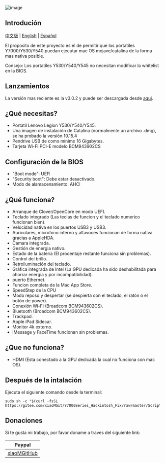![image](https://github.com/xiaoMGitHub/LEGION_Y7000Series_Hackintosh/blob/master/Picture/10.15.4.png)
## Introdución

[中文版](https://github.com/xiaoMGitHub/Lenovo_Y7000-Y530_Hackintosh/blob/master/README.md) | [English](https://github.com/xiaoMGitHub/Lenovo_Y7000-Y530_Hackintosh/blob/master/README-en.md) | [Español](https://github.com/xiaoMGitHub/Lenovo_Y7000-Y530_Hackintosh/blob/master/README-es.md)

El proposito de este proyecto es el de permitir que los portatiles Y7000/Y530/Y540 puedan ejecutar mac OS mojave/catalina de la forma mas nativa posible.

Consejo: Los portatiles Y530/Y540/Y545 no necesitan modificar la whitelist en la BIOS.


## Lanzamientos
La versión mas reciente es la v3.0.2 y puede ser descargada desde [aqui](https://github.com/xiaoMGitHub/LEGION_Y7000Series_Hackintosh/releases).

## ¿Qué necesitas?
- Portatil Lenovo Legion Y530/Y540/Y545.
- Una imagen de instalación de Catalina (normalmente un archivo .dmg), se ha probado la versión 10.15.4
- Pendrive USB de como mínimo 16 Gigabytes.
- Tarjeta Wi-Fi PCI-E modelo BCM943602CS

## Configuración de la BIOS
- "Boot mode": UEFI
- "Security boot": Debe estar desactivado.
- Modo de alamacenamiento: AHCI

## ¿Qué funciona?
- Arranque de Clover/OpenCore en modo UEFI.
- Teclado integrado (Las teclas de funcion y el teclado numerico funcionan bien).
- Velocidad nativa en los puertos USB3 y USB3. 
- Auriculares, microfono interno y altavoces funcionan de forma nativa gracias a AppleHDA.
- Camara integrada.
- Gestión de energia nativo.
- Estado de la batería (El procentaje restante funciona sin problemas).
- Control del brillo.
- Retroiluminación del teclado.
- Gráfica integrada de Intel (La GPU dedicada ha sido deshabilitada para ahorrar energia y por incompatibilidad).
- puerto Ethernet.
- Funcion completa de la Mac App Store.
- SpeedStep de la CPU
- Modo reposo y despertar (se despierta con el teclado, el ratón o el botón de power).
- Conexión Wi-Fi (Broadcom BCM943602CS).
- Bluetooth (Broadcom BCM943602CS).
- Trackpad.
- Apple iPad Sidecar.
- Monitor 4k externo.
- iMessage y FaceTime funcionan sin problemas.

## ¿Que no funciona?
- HDMI (Esta conectado a la GPU dedicada la cual no funciona con mac OS).

## Después de la intalación
Ejecuta el siguiente comando desde la terminal:
```
sudo sh -c "$(curl -fsSL https://gitee.com/xiaoMGit/Y7000Series_Hackintosh_Fix/raw/master/Script/Optimize.sh)"
```

## Donaciones

Si te gusta mi trabajo, por favor doname a traves del siguiente link:

| Paypal                                                       |
| ---------------------------------------------------------- | 
| [xiaoMGitHub](https://www.paypal.me/xiaoMGitHub) | 


